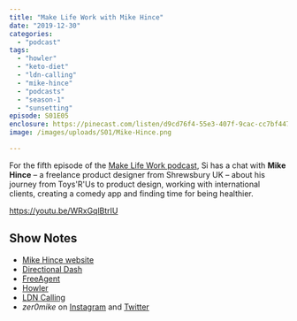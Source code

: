 ```yaml
---
title: "Make Life Work with Mike Hince"
date: "2019-12-30"
categories: 
  - "podcast"
tags: 
  - "howler"
  - "keto-diet"
  - "ldn-calling"
  - "mike-hince"
  - "podcasts"
  - "season-1"
  - "sunsetting"
episode: S01E05
enclosure: https://pinecast.com/listen/d9cd76f4-55e3-407f-9cac-cc7bf447e561.mp3
image: /images/uploads/S01/Mike-Hince.png

---
```


For the fifth episode of the [Make Life Work podcast](https://sijobling.com/makelifework/), Si has a chat with **Mike Hince** – a freelance product designer from Shrewsbury UK – about his journey from Toys'R'Us to product design, working with international clients, creating a comedy app and finding time for being healthier.

https://youtu.be/WRxGqlBtrIU

## Show Notes

- [Mike Hince website](https://mikehince.com/)
- [Directional Dash](https://mikehince.com/directional-dash/)
- [FreeAgent](https://www.freeagent.com/)
- [Howler](https://twitter.com/howlerco)
- [LDN Calling](https://anchor.fm/ldncalling)
- _zer0mike_ on [Instagram](https://www.instagram.com/zer0mike/) and [Twitter](https://twitter.com/zer0mike)
